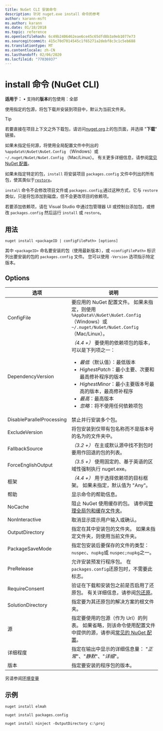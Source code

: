 ```yaml
---
title: NuGet CLI 安装命令
description: 针对 nuget.exe install 命令的参考
author: karann-msft
ms.author: karann
ms.date: 01/18/2018
ms.topic: reference
ms.openlocfilehash: 6c49b2406462eae6ce45c65dfd8b3a9eb1077e73
ms.sourcegitcommit: 415c70d7014545c1f65271a2debf8c3c1c5eb688
ms.translationtype: MT
ms.contentlocale: zh-CN
ms.lasthandoff: 02/06/2020
ms.locfileid: "77036937"
---
```

# <a name="install-command-nuget-cli"></a>install 命令 (NuGet CLI)

**适用于：** &bullet; 支持的**版本**的包使用：全部

使用指定的包源，将包下载并安装到项目中，默认为当前文件夹。

> [!Tip]
> 若要直接在项目上下文之外下载包，请访问[nuget.org](https://www.nuget.org)上的包页面，并选择 "**下载**" 链接。

如果未指定任何源，将使用全局配置文件中列出的 `%appdata%\NuGet\NuGet.Config` （Windows）或 `~/.nuget/NuGet/NuGet.Config` （Mac/Linux）。 有关更多详细信息，请参阅[常见 NuGet 配置](../../consume-packages/configuring-nuget-behavior.md)。

如果未指定特定的包，`install` 将安装项目 `packages.config` 文件中列出的所有包，使其类似于[`restore`](cli-ref-restore.md)。

`install` 命令不会修改项目文件或 `packages.config`;通过这种方式，它与 `restore` 类似，只是将包添加到磁盘，但不会更改项目的依赖项。

若要添加依赖项，请在 Visual Studio 中通过包管理器 UI 或控制台添加包，或修改 `packages.config` 然后运行 `install` 或 `restore`。

## <a name="usage"></a>用法

```cli
nuget install <packageID | configFilePath> [options]
```

其中 `<packageID>` 命名要安装的包（使用最新版本），或 `<configFilePath>` 标识列出要安装的包的 `packages.config` 文件。 您可以使用 `-Version` 选项指示特定版本。

## <a name="options"></a>Options

| 选项 | 说明 |
| --- | --- |
| ConfigFile | 要应用的 NuGet 配置文件。 如果未指定，则使用 `%AppData%\NuGet\NuGet.Config` （Windows）或 `~/.nuget/NuGet/NuGet.Config` （Mac/Linux）。|
| DependencyVersion | *（4.4 +）* 要使用的依赖项包的版本，可以是下列项之一：<br/><ul><li>*最低*（默认值）：最低版本</li><li>*HighestPatch*：最小主要、次要和最高修补程序的版本</li><li>*HighestMinor*：最小主要版本号最高的版本，最高修补程序</li><li>*最高*：最高版本</li><li>*忽略*：将不使用任何依赖项包</li></ul> |
| DisableParallelProcessing | 禁止并行安装多个包。 |
| ExcludeVersion | 将包安装到仅带有包名称而不是版本号的名为的文件夹中。 |
| FallbackSource | *（3.2 +）* 在主或默认源中找不到包时要用作回退的包的列表。 |
| ForceEnglishOutput | *（3.5 +）* 使用固定的、基于英语的区域性强制执行 nuget.exe。 |
| 框架 | *（4.4 +）* 用于选择依赖项的目标框架。 如果未指定，默认值为 "Any"。 |
| 帮助 | 显示命令的帮助信息。 |
| NoCache | 阻止 NuGet 使用缓存的包。 请参阅[管理全局包和缓存文件夹](../../consume-packages/managing-the-global-packages-and-cache-folders.md)。 |
| NonInteractive | 取消显示提示用户输入或确认。 |
| OutputDirectory | 指定在其中安装包的文件夹。 如果未指定文件夹，则使用当前文件夹。 |
| PackageSaveMode | 指定包安装后要保存的文件的类型： `nuspec`、`nupkg`或 `nuspec;nupkg`之一。 |
| PreRelease | 允许安装预发行程序包。 在 `packages.config`还原包时，不需要此标志。 |
| RequireConsent | 验证在下载和安装包之前是否启用了还原包。 有关详细信息，请参阅[包还原](../../consume-packages/package-restore.md)。 |
| SolutionDirectory | 指定要为其还原包的解决方案的根文件夹。 |
| 源 | 指定要使用的包源（作为 Url）的列表。 如果省略，则该命令使用配置文件中提供的源，请参阅[常见的 NuGet 配置](../../consume-packages/configuring-nuget-behavior.md)。 |
| 详细程度 | 指定在输出中显示的详细信息量： "*正常*"、"*静默*"、"*详细*"。 |
| 版本 | 指定要安装的程序包的版本。 |

另请参阅[环境变量](cli-ref-environment-variables.md)

## <a name="examples"></a>示例

```cli
nuget install elmah

nuget install packages.config

nuget install ninject -OutputDirectory c:\proj
```
